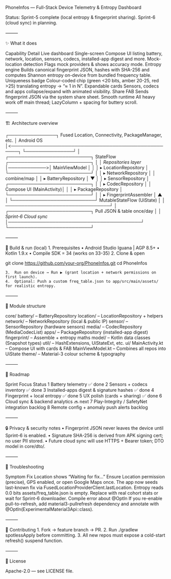PhoneInfos — Full-Stack Device Telemetry & Entropy Dashboard

Status: Sprint-5 complete (local entropy & fingerprint sharing). Sprint-6 (cloud sync) in planning.

⸻

✨ What it does

Capability	Detail
Live dashboard	Single-screen Compose UI listing battery, network, location, sensors, codecs, installed-app digest and more.
Mock-location detection	Flags mock providers & shows accuracy mode.
Entropy engine	Builds canonical fingerprint JSON, hashes with SHA-256 and computes Shannon entropy on-device from bundled frequency table.
Uniqueness badge	Colour-coded chip (green <20 bits, amber 20-25, red >25) translating entropy → “≈ 1 in N”.
Expandable cards	Sensors, codecs and apps collapse/expand with animated visibility.
Share FAB	Sends fingerprint JSON via the system share sheet.
Smooth runtime	All heavy work off main thread; LazyColumn + spacing for buttery scroll.


⸻

🏗 Architecture overview

┌───────────────┐   Fused Location, Connectivity, PackageManager, etc.
│ Android OS    │<────────────────────────────────────────────────────┐
└───────────────┘                                                    │
┌──────────────────────────┐  StateFlow  ┌──────────────────────────┐ │
│  *Repositories layer*    │────────────>│ MainViewModel            │ │
│  ▸ LocationRepository    │            └──────────────────────────┘ │
│  ▸ NetworkRepository     │                     │ combine/map       │
│  ▸ BatteryRepository     │                     ▼                   │
│  ▸ SensorRepository      │            ┌──────────────────────────┐ │
│  ▸ CodecRepository       │            │ Compose UI (MainActivity)│ │
│  ▸ PackageRepository     │            └──────────────────────────┘ │
│  ▸ FingerprintAssembler  │                                   ▲    │
└──────────────────────────┘     MutableStateFlow (UiState)     │    │
                               ─────────────────────────────────┘    │
┌──────────────────────────┐ Pull JSON & table once/day               │
│ *Sprint-6 Cloud sync*    │──────────────────────────────────────────┘
└──────────────────────────┘


⸻

🔧 Build & run (local)
	1.	Prerequisites
	•	Android Studio Iguana | AGP 8.5+
	•	Kotlin 1.9.x
	•	Compile SDK = 34 (works on 33-35)
	2.	Clone & open

git clone https://github.com/your-org/PhoneInfos.git
cd PhoneInfos


	3.	Run on device → Run ▶ (grant location + network permissions on first launch).
	4.	Optional: Push a custom freq_table.json to app/src/main/assets/ for realistic entropy.

⸻

📁 Module structure

core/
  battery/              – BatteryRepository
  location/             – LocationRepository + helpers
  network/              – NetworkRepository (local & public IP)
  sensor/               – SensorRepository (hardware sensors)
  media/                – CodecRepository (MediaCodecList)
  apps/                 – PackageRepository (installed-app digest)
  fingerprint/          – Assemble + entropy maths
  model/                – Kotlin data classes (Snapshot types)
  util/                 – HashExtensions, UiStateExt, etc.
ui/
  MainActivity.kt       – Compose UI with cards & FAB
  MainViewModel.kt      – Combines all repos into UiState
  theme/                – Material-3 colour scheme & typography


⸻

🚦 Roadmap

Sprint	Focus	Status
1	Battery telemetry	✅ done
2	Sensors + codecs inventory	✅ done
3	Installed-apps digest & signature hashes	✅ done
4	Fingerprint + local entropy	✅ done
5	UX polish (cards + sharing)	✅ done
6	Cloud sync & backend analytics	🔜 next
7	Play-Integrity / SafetyNet integration	backlog
8	Remote config + anomaly push alerts	backlog


⸻

🔒 Privacy & security notes
	•	Fingerprint JSON never leaves the device until Sprint-6 is enabled.
	•	Signature SHA-256 is derived from APK signing cert; no user PII stored.
	•	Future cloud sync will use HTTPS + Bearer token; DTO model in core/dto/.

⸻

🐛 Troubleshooting

Symptom	Fix
Location shows “Waiting for fix…”	Ensure Location permission (precise), GPS enabled, or open Google Maps once. The app now seeds last-known fix via FusedLocationProviderClient.lastLocation.
Entropy reads 0.0 bits	assets/freq_table.json is empty. Replace with real cohort stats or wait for Sprint-6 downloader.
Compile error about @OptIn	If you re-enable pull-to-refresh, add material3-pullrefresh dependency and annotate with @OptIn(ExperimentalMaterial3Api::class).


⸻

🤝 Contributing
	1.	Fork → feature branch → PR.
	2.	Run ./gradlew spotlessApply before committing.
	3.	All new repos must expose a cold-start refresh() suspend function.

⸻

📜 License

Apache-2.0 — see LICENSE file.
